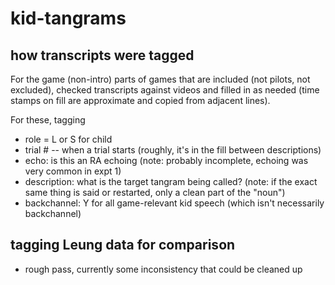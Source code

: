 # kid-tangrams

## how transcripts were tagged

For the game (non-intro) parts of games that are included (not pilots, not excluded), checked transcripts against videos and filled in as needed (time stamps on fill are approximate and copied from adjacent lines). 

For these, tagging
* role = L or S for child
* trial # -- when a trial starts (roughly, it's in the fill between descriptions)
* echo: is this an RA echoing (note: probably incomplete, echoing was very common in expt 1)
* description: what is the target tangram being called? (note: if the exact same thing is said or restarted, only a clean part of the "noun")
* backchannel: Y for all game-relevant kid speech (which isn't necessarily backchannel)

## tagging Leung data for comparison

* rough pass, currently some inconsistency that could be cleaned up
